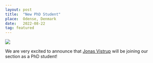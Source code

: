 ```yaml
---
layout: post
title:  "New PhD Student"
place:  Odense, Denmark
date:   2022-08-22
tag: featured
---
```

<img class="img-fluid mx-auto d-block" src="/images/people/vistrup-p.jpg">

We are very excited to announce that [Jonas Vistrup](/people.html#vistrup) will be joining our section as a PhD student!
